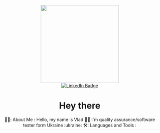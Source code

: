 <div id="header" align="center">
  <img src="https://media.giphy.com/media/l0K4n42JVSqqUvAQg/giphy.gif" width="250">
<div/>
  
<div id="badges">
  <a href="https://www.linkedin.com/in/vladyslav-morozov-6624a3264/">
    <img src="https://img.shields.io/badge/LinkedIn-blue?style=for-the-badge&logo=linkedin&logoColor=white" alt="LinkedIn Badge"/>
  </a>
  <div>
  <img src="https://komarev.com/ghpvc/?username=VladyslavVM&style=flat-square&color=blue" alt=""/>
  <div/>
  <h1>
  Hey there 
  </h1>
<div/>
 👨‍💻: About Me :
Hello, my name is Vlad 🙋‍♂️
I`m quality assurance/software tester form Ukraine :ukraine:
🛠️: Languages and Tools :
